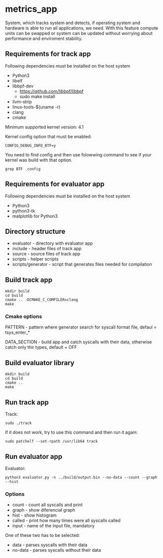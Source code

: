 # metrics_app

System, which tracks system and detects, if operating system and hardware is able to run all
applications, we need. With this feature compute units can be swapped or system can be updated
without worrying about performance and enviroment stability.

## Requirements for track app

Following dependencies must be installed on the host system

* Python3
* libelf
* libbpf-dev
    - https://github.com/libbpf/libbpf
    - sudo make install
* llvm-strip
* linux-tools-$(uname -r)
* clang
* cmake

Minimum supported kernel version: 4.1

Kernel config option that must be enabled:

```
CONFIG_DEBUG_INFO_BTF=y
```

You need to find config and then use folowwing command to see if your kernel was build with that option.

```
grep BTF .config
```

## Requirements for evaluator app

Following dependencies must be installed on the host system

* Python3
* python3-tk
* matplotlib for Python3

## Directory structure

* evaluator - directory with evaluator app
* include - header files of track app
* source - source files of track app
* scripts - helper scripts
* scripts/generator - script that generates files needed for compilation

## Build track app

```
mkdir build
cd build
cmake .. -DCMAKE_C_COMPILER=clang
make
```

### Cmake options

PATTERN - pattern where generator search for syscall format file, defaul = tsys_enter_*

DATA_SECTION - build app and catch syscalls with their data, otherwise catch only thir types, default = OFF

## Build evaluator library

```
mkdir build
cd build
cmake ..
make
```

## Run track app

Track:
```
sudo ./track
```
If it does not work, try to use this command and then run it again:
```
sudo patchelf --set-rpath /usr/lib64 track
```

## Run evaluator app

Evaluator:
```
python3 evaluator.py -n ../build/output.bin --no-data --count --graph --hist
```

### Options

* count     - count all syscalls and print
* graph     - show diferencial graph
* hist      - show histogram
* called    - print how many times were all syscalls called
* input     - name of the input file, mandatory

One of these two has to be selected:
* data      - parses syscalls with their data
* no-data   - parses syscalls without their data
